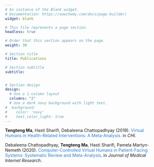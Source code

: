 ```yaml
---
# An instance of the Blank widget.
# Documentation: https://wowchemy.com/docs/page-builder/
widget: blank

# This file represents a page section.
headless: true

# Order that this section appears on the page.
weight: 30

# Section title
title: Publications

# Section subtitle
subtitle:


# Section design
design:
  # Use a 1-column layout
  columns: "2"
  # Use a dark navy background with light text.
#  background:
#    color: 'navy'
#    text_color_light: true
---
```

<i class="far fa-file-alt"></i> **Tengteng Ma**, Hasti Sharifi, Debaleena Chattopadhyay (2019). <font color=#2C7DCE>Virtual Humans in Health-Related Interventions: A Meta-Analysis.</font> in *CHI*. [<i class="fas fa-link"></i>](https://dl.acm.org/doi/10.1145/3290607.3312853)

<i class="far fa-file-alt"></i> Debaleena Chattopadhyay, **Tengteng Ma**, Hasti Sharifi, Pamela Martyn-Nemeth (2020). <font color=#2C7DCE>Computer-Controlled Virtual Humans in Patient-Facing Systems: Systematic Review and Meta-Analysis</font>. in *Journal of Medical Internet Research*. [<i class="fas fa-link"></i>](https://www.jmir.org/2020/7/e18839/)
